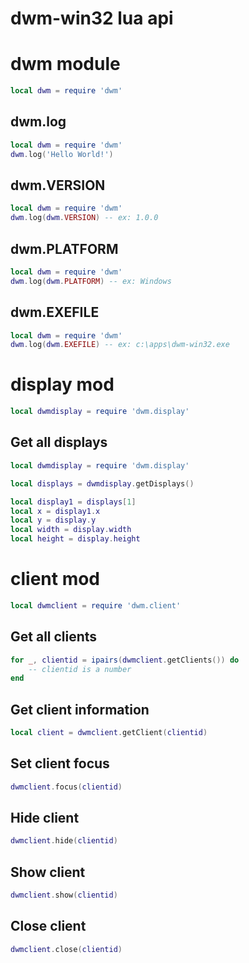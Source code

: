 # dwm-win32 lua api

# dwm module

```lua
local dwm = require 'dwm'
```

## dwm.log

```lua
local dwm = require 'dwm'
dwm.log('Hello World!')
```

## dwm.VERSION

```lua
local dwm = require 'dwm'
dwm.log(dwm.VERSION) -- ex: 1.0.0
```

## dwm.PLATFORM

```lua
local dwm = require 'dwm'
dwm.log(dwm.PLATFORM) -- ex: Windows
```

## dwm.EXEFILE

```lua
local dwm = require 'dwm'
dwm.log(dwm.EXEFILE) -- ex: c:\apps\dwm-win32.exe
```

# display mod

```lua
local dwmdisplay = require 'dwm.display'
```

## Get all displays

```lua
local dwmdisplay = require 'dwm.display'

local displays = dwmdisplay.getDisplays()

local display1 = displays[1]
local x = display1.x
local y = display.y
local width = display.width
local height = display.height
```

# client mod

```lua
local dwmclient = require 'dwm.client'
```

## Get all clients

```lua
for _, clientid = ipairs(dwmclient.getClients()) do
    -- clientid is a number
end
```

## Get client information

```lua
local client = dwmclient.getClient(clientid)
```

## Set client focus

```lua
dwmclient.focus(clientid)
```

## Hide client

```lua
dwmclient.hide(clientid)
```

## Show client

```lua
dwmclient.show(clientid)
```

## Close client

```lua
dwmclient.close(clientid)
```
